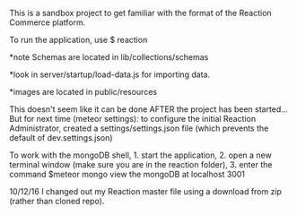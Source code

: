 This is a sandbox project to get familiar with the format of the Reaction Commerce platform.

To run the application, use $ reaction

*note  Schemas are located in lib/collections/schemas

*look in server/startup/load-data.js for importing data.

*images are located in public/resources


This doesn't seem like it can be done AFTER the project has been started...  But for next time (meteor settings):
to configure the initial Reaction Administrator, created a settings/settings.json file (which prevents the default of dev.settings.json)


To work with the mongoDB shell, 1. start the application,  2. open a new terminal window (make sure you are in the reaction folder), 3. enter the command
$meteor mongo
view the mongoDB at localhost 3001

10/12/16
I changed out my Reaction master file using a download from zip (rather than cloned repo).
